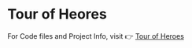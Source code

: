 # Tour of Heores

For Code files and Project Info, visit 👉 [Tour of Heroes](https://github.com/kousiclattala/TourOfHeroes)
